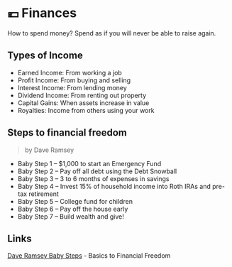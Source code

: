 # 💶 Finances

How to spend money? Spend as if you will never be able to raise again.

## Types of Income

* Earned Income: From working a job
* Profit Income: From buying and selling
* Interest Income: From lending money
* Dividend Income: From renting out property
* Capital Gains: When assets increase in value
* Royalties: Income from others using your work

## Steps to financial freedom

> by Dave Ramsey

* Baby Step 1 – $1,000 to start an Emergency Fund
* Baby Step 2 – Pay off all debt using the Debt Snowball
* Baby Step 3 – 3 to 6 months of expenses in savings
* Baby Step 4 – Invest 15% of household income into Roth IRAs and pre-tax retirement
* Baby Step 5 – College fund for children
* Baby Step 6 – Pay off the house early
* Baby Step 7 – Build wealth and give!

## Links

[Dave Ramsey Baby Steps](https://www.daveramsey.com/dave-ramsey-7-baby-steps) - Basics to Financial Freedom

